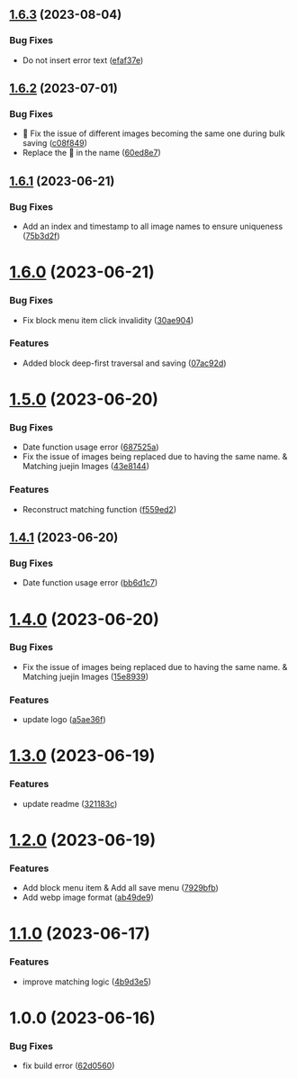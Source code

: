 ## [1.6.3](https://github.com/b-yp/logseq-link-to-local/compare/v1.6.2...v1.6.3) (2023-08-04)


### Bug Fixes

* Do not insert error text ([efaf37e](https://github.com/b-yp/logseq-link-to-local/commit/efaf37e0f400221606dd64f9b2e7e3fdf8f8d467))

## [1.6.2](https://github.com/b-yp/logseq-link-to-local/compare/v1.6.1...v1.6.2) (2023-07-01)


### Bug Fixes

* 🐛 Fix the issue of different images becoming the same one during bulk saving ([c08f849](https://github.com/b-yp/logseq-link-to-local/commit/c08f849d0644d6e48c54b41a8563fcfa2199ad1e))
* Replace the 🤡 in the name ([60ed8e7](https://github.com/b-yp/logseq-link-to-local/commit/60ed8e7a375649443b4e84151abc82dc290f87aa))

## [1.6.1](https://github.com/b-yp/logseq-link-to-local/compare/v1.6.0...v1.6.1) (2023-06-21)


### Bug Fixes

* Add an index and timestamp to all image names to ensure uniqueness ([75b3d2f](https://github.com/b-yp/logseq-link-to-local/commit/75b3d2f51d86b680c231313aa6122961042ad792))

# [1.6.0](https://github.com/b-yp/logseq-link-to-local/compare/v1.5.0...v1.6.0) (2023-06-21)


### Bug Fixes

* Fix block menu item click invalidity ([30ae904](https://github.com/b-yp/logseq-link-to-local/commit/30ae904dbf04819126f3fe07a61155953372b573))


### Features

* Added block deep-first traversal and saving ([07ac92d](https://github.com/b-yp/logseq-link-to-local/commit/07ac92d42507aa484dc638ac961a78cee34c3d52))

# [1.5.0](https://github.com/b-yp/logseq-link-to-local/compare/v1.4.1...v1.5.0) (2023-06-20)


### Bug Fixes

* Date function usage error ([687525a](https://github.com/b-yp/logseq-link-to-local/commit/687525ad85cf7178b5b19774fd1fba97e831d10c))
* Fix the issue of images being replaced due to having the same name. & Matching juejin Images ([43e8144](https://github.com/b-yp/logseq-link-to-local/commit/43e8144a146c8ec8b02f5dad4e8c82845665b59e))


### Features

* Reconstruct matching function ([f559ed2](https://github.com/b-yp/logseq-link-to-local/commit/f559ed22eb71bd8c1b0913b8cff34e6198d83490))

## [1.4.1](https://github.com/b-yp/logseq-link-to-local/compare/v1.4.0...v1.4.1) (2023-06-20)


### Bug Fixes

* Date function usage error ([bb6d1c7](https://github.com/b-yp/logseq-link-to-local/commit/bb6d1c779bf735ca092b1855f79fc1f7b762d8fe))

# [1.4.0](https://github.com/b-yp/logseq-link-to-local/compare/v1.3.0...v1.4.0) (2023-06-20)


### Bug Fixes

* Fix the issue of images being replaced due to having the same name. & Matching juejin Images ([15e8939](https://github.com/b-yp/logseq-link-to-local/commit/15e893917ca7c35df635bf7d7e79af5215172df7))


### Features

* update logo ([a5ae36f](https://github.com/b-yp/logseq-link-to-local/commit/a5ae36fe553713bd9fcbcd009192fbb3152f7283))

# [1.3.0](https://github.com/b-yp/logseq-link-to-local/compare/v1.2.0...v1.3.0) (2023-06-19)


### Features

* update readme ([321183c](https://github.com/b-yp/logseq-link-to-local/commit/321183c1acf2d1ed6e8a22d3dd6f4763b0b18670))

# [1.2.0](https://github.com/b-yp/logseq-link-to-local/compare/v1.1.0...v1.2.0) (2023-06-19)


### Features

* Add block menu item & Add all save menu ([7929bfb](https://github.com/b-yp/logseq-link-to-local/commit/7929bfb7fc88563400078c686b07cba00253df18))
* Add webp image format ([ab49de9](https://github.com/b-yp/logseq-link-to-local/commit/ab49de9b5c886451cf70c8c73b3df82e710a74c5))

# [1.1.0](https://github.com/b-yp/logseq-link-to-local/compare/v1.0.0...v1.1.0) (2023-06-17)


### Features

* improve matching logic ([4b9d3e5](https://github.com/b-yp/logseq-link-to-local/commit/4b9d3e566312879a7f37eb2df906334c80b484d5))

# 1.0.0 (2023-06-16)


### Bug Fixes

* fix build error ([62d0560](https://github.com/b-yp/logseq-link-to-local/commit/62d0560f92445d649b8b506e0631c9738167cad6))
